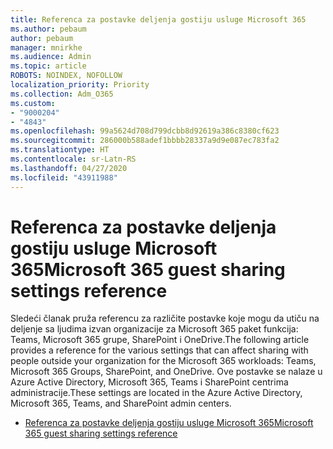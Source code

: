 ```yaml
---
title: Referenca za postavke deljenja gostiju usluge Microsoft 365
ms.author: pebaum
author: pebaum
manager: mnirkhe
ms.audience: Admin
ms.topic: article
ROBOTS: NOINDEX, NOFOLLOW
localization_priority: Priority
ms.collection: Adm_O365
ms.custom:
- "9000204"
- "4843"
ms.openlocfilehash: 99a5624d708d799dcbb8d92619a386c8380cf623
ms.sourcegitcommit: 286000b588adef1bbbb28337a9d9e087ec783fa2
ms.translationtype: HT
ms.contentlocale: sr-Latn-RS
ms.lasthandoff: 04/27/2020
ms.locfileid: "43911988"
---
```

# <a name="microsoft-365-guest-sharing-settings-reference"></a><span data-ttu-id="66cbd-102">Referenca za postavke deljenja gostiju usluge Microsoft 365</span><span class="sxs-lookup"><span data-stu-id="66cbd-102">Microsoft 365 guest sharing settings reference</span></span>

<span data-ttu-id="66cbd-103">Sledeći članak pruža referencu za različite postavke koje mogu da utiču na deljenje sa ljudima izvan organizacije za Microsoft 365 paket funkcija: Teams, Microsoft 365 grupe, SharePoint i OneDrive.</span><span class="sxs-lookup"><span data-stu-id="66cbd-103">The following article provides a reference for the various settings that can affect sharing with people outside your organization for the Microsoft 365 workloads: Teams, Microsoft 365 Groups, SharePoint, and OneDrive.</span></span> <span data-ttu-id="66cbd-104">Ove postavke se nalaze u Azure Active Directory, Microsoft 365, Teams i SharePoint centrima administracije.</span><span class="sxs-lookup"><span data-stu-id="66cbd-104">These settings are located in the Azure Active Directory, Microsoft 365, Teams, and SharePoint admin centers.</span></span>

- [<span data-ttu-id="66cbd-105">Referenca za postavke deljenja gostiju usluge Microsoft 365</span><span class="sxs-lookup"><span data-stu-id="66cbd-105">Microsoft 365 guest sharing settings reference</span></span>](https://docs.microsoft.com/microsoft-365/solutions/microsoft-365-guest-settings?view=o365-worldwide)
